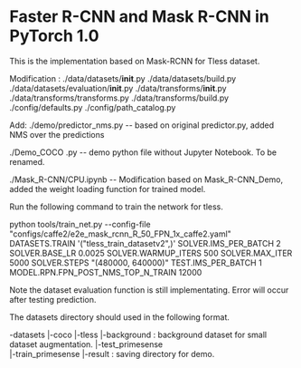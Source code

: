 # Faster R-CNN and Mask R-CNN in PyTorch 1.0

This is the implementation based on Mask-RCNN for Tless dataset.

Modification : 
./data/datasets/__init__.py
./data/datasets/build.py
./data/datasets/evaluation/__init__.py
./data/transforms/__init__.py
./data/transforms/transforms.py
./data/transforms/build.py
./config/defaults.py
./config/path_catalog.py

Add: 
./demo/predictor_nms.py                  -- based on original predictor.py, added NMS over the predictions

./Demo_COCO .py                             -- demo python file without Jupyter Notebook. To be renamed.

./Mask_R-CNN/CPU.ipynb                   -- Modification based on Mask_R-CNN_Demo, added the weight loading function for trained model.

Run the following command to train the network for tless. 

python tools/train_net.py --config-file "configs/caffe2/e2e_mask_rcnn_R_50_FPN_1x_caffe2.yaml" DATASETS.TRAIN '("tless_train_datasetv2",)' SOLVER.IMS_PER_BATCH 2 SOLVER.BASE_LR 0.0025 SOLVER.WARMUP_ITERS 500 SOLVER.MAX_ITER 5000 SOLVER.STEPS "(480000, 640000)" TEST.IMS_PER_BATCH 1 MODEL.RPN.FPN_POST_NMS_TOP_N_TRAIN 12000

Note the dataset evaluation function is still implementating. Error will occur after testing prediction.


The datasets directory should used in the following format.

-datasets
|-coco
|-tless
    |-background                   : background dataset for small dataset augmentation.
    |-test_primesense               
    |-train_primesense
    |-result                       : saving directory for demo.
